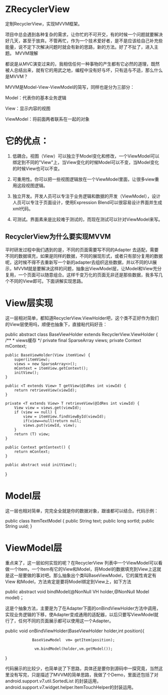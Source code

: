 # ZRecyclerView
定制RecyclerView，实现MVVM框架。

项目中总会遇到各种复杂的需求，让你忙的不可开交，有的时候一个问题就要解决好几天，甚至于放弃。不管再忙，作为一个技术爱好者，是不是应该给自己补充些能量，说不定下次解决问题时就会有新的思路，新的方法。好了不扯了，进入主题。
MVVM理解

都说是从MVC演变过来的，我相信任何一种事物的产生都有它必然的道理，既然被人总结出来，就有它的用武之地，编程中没有好与坏，只有适与不适，那么什么是MVVM？

MVVM是Model-View-ViewModel的简写，同样也是分为三部分：

Model：代表你的基本业务逻辑

View：显示内容的视图

ViewModel：将前面两者联系在一起的对象

# 它的优点：

1. 低耦合。视图（View）可以独立于Model变化和修改，一个ViewModel可以绑定到不同的"View"上，当View变化的时候Model可以不变，当Model变化的时候View也可以不变。

2. 可重用性。你可以把一些视图逻辑放在一个ViewModel里面，让很多view重用这段视图逻辑。

3. 独立开发。开发人员可以专注于业务逻辑和数据的开发（ViewModel），设计人员可以专注于页面设计，使用Expression Blend可以很容易设计界面并生成xml代码。

4. 可测试。界面素来是比较难于测试的，而现在测试可以针对ViewModel来写。
## RecyclerView为什么要实现MVVM

平时研发过程中我们遇到的是，不同的页面需要写不同的Adapter 去适配，需要不同的数据填充，如果是同样的数据，不同的展现形式，或者只有部分复用的数据呢，这时候不得不去重新写一个新的adapter去组织这些数据，并以不同的UI展示，MVVM就是要解决这样的问题，抽象出ViewModel层，让Model和View充分复用，一个页面可以随意组合。这样千变万化的页面无非还是那些数据，我多写几个不同的View即可。下面讲解实现思路。
# View层实现

这一层相对简单，都知道RecyclerView.ViewHolder吧，这个类不正好作为我们的View层使用吗，顺便也抽象下，直接粘代码好丑：

public abstract class BaseViewHolder extends RecyclerView.ViewHolder { 
    /** 
     * views缓存 
     */ 
    private final SparseArray<View> views;
    private Context mContext;
 
    public BaseViewHolder(View itemView) {
        super(itemView);
        views = new SparseArray<>();
        mContext = itemView.getContext();
        initView(); 
    } 
 
    public <T extends View> T getView(@IdRes int viewId) {
        return retrieveView(viewId);
    } 
 
    private <T extends View> T retrieveView(@IdRes int viewId) {
        View view = views.get(viewId);
        if (view == null) {
            view = itemView.findViewById(viewId);
            if(view==null)return null;
            views.put(viewId, view);
        } 
        return (T) view;
    } 
 
    public Context getContext() {
        return mContext;
    } 
 
    public abstract void initView(); 
 }
# Model层

这一层也相对简单，完完全全就是你的数据对象，跟谁都可以结合。代码示例：

public class ItemTextModel { 
    public String text;
    public long sortId;
    public String uuid;
} 
# ViewModel层

重点来了，这一层如何实现的呢？在RecyclerView 列表中一个ViewModel可以看做一个Item，一个Item有它的View和Model，将Model的数据填充到View上这就是这一层要做的事对吧。那么抽象出个类叫BaseViewModel，它的属性肯定有View 和Model，方法肯定是要将Model绑定到View上，如下方法

public abstract void bindModel(@NonNull VH holder,@NonNull Model model)；

这是个抽象方法，主要是为了在Adapter下面的onBindViewHolder方法中调用，实现业务逻辑的下移，使Adapter变成通用的适配器，以后只要写ViewModel就行了，任何不同的页面展示都可以使用这一个Adapter。

public void onBindViewHolder(BaseViewHolder  holder,int  position){  

                BaseViewModel  vm= getItem(position);

                 vm.bindModel(holder,vm.getModel());

} 

代码展示的比较少，也简单说了下思路，具体还是要你到源码中一探究竟，当然这里没有写完，只是描述了MVVM的简单思路，我做了个Demo，里面还包括了对android.support.v7.util.SortedList 的封装运用，android.support.v7.widget.helper.ItemTouchHelper的封装运用。
